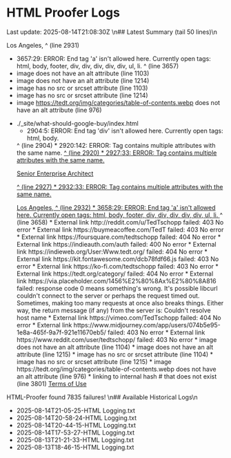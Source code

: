 # HTML Proofer Logs
Last update: 2025-08-14T21:08:30Z
\n## Latest Summary (tail 50 lines)\n
                  <p class="h5" class="p-job-title"><span class="p-locality">Los Angeles</span>,
                                ^ (line 2931)
  *  3657:29: ERROR: End tag 'a' isn't allowed here. Currently open tags: html, body, footer, div, div, div, div, div, ul, li.
                            </a>
                            ^ (line 3657)
  *  image  does not have an alt attribute (line 1103)
  *  image  does not have an alt attribute (line 1214)
  *  image has no src or srcset attribute (line 1103)
  *  image has no src or srcset attribute (line 1214)
  *  image https://tedt.org/img/categories/table-of-contents.webp does not have an alt attribute (line 976)
- ./_site/what-should-google-buy/index.html
  *  2904:5: ERROR: End tag 'div' isn't allowed here. Currently open tags: html, body.
    </div>
    ^ (line 2904)
  *  2920:142: ERROR: Tag contains multiple attributes with the same name.
                  <a class="d-inline-flex align-items-center mb-2 text-body-emphasis text-decoration-none"  href="https://tedt.org" rel="me" class="u-url u-uid">
                                                                                                                                             ^ (line 2920)
  *  2927:33: ERROR: Tag contains multiple attributes with the same name.
                  <p class="h5" class="p-job-title">Senior Enterprise Architect</p>
                                ^ (line 2927)
  *  2932:33: ERROR: Tag contains multiple attributes with the same name.
                  <p class="h5" class="p-job-title"><span class="p-locality">Los Angeles</span>,
                                ^ (line 2932)
  *  3658:29: ERROR: End tag 'a' isn't allowed here. Currently open tags: html, body, footer, div, div, div, div, div, ul, li.
                            </a>
                            ^ (line 3658)
  *  External link http://reddit.com/u/TedTschopp failed: 403 No error
  *  External link https://buymeacoffee.com/TedT failed: 403 No error
  *  External link https://foursquare.com/tedtschopp failed: 404 No error
  *  External link https://indieauth.com/auth failed: 400 No error
  *  External link https://indieweb.org/User:Www.tedt.org/ failed: 404 No error
  *  External link https://kit.fontawesome.com/dcb78fdf66.js failed: 403 No error
  *  External link https://ko-fi.com/tedtschopp failed: 403 No error
  *  External link https://tedt.org/category/ failed: 404 No error
  *  External link https://via.placeholder.com/1456%E2%80%8Ax%E2%80%8A816 failed: response code 0 means something's wrong.
             It's possible libcurl couldn't connect to the server or perhaps the request timed out.
             Sometimes, making too many requests at once also breaks things.
             Either way, the return message (if any) from the server is: Couldn't resolve host name
  *  External link https://vimeo.com/TedTschopp failed: 404 No error
  *  External link https://www.midjourney.com/app/users/074b5e95-1e8a-465f-9a7f-921e11670eb5/ failed: 403 No error
  *  External link https://www.reddit.com/user/tedtschopp/ failed: 403 No error
  *  image  does not have an alt attribute (line 1104)
  *  image  does not have an alt attribute (line 1215)
  *  image has no src or srcset attribute (line 1104)
  *  image has no src or srcset attribute (line 1215)
  *  image https://tedt.org/img/categories/table-of-contents.webp does not have an alt attribute (line 976)
  *  linking to internal hash # that does not exist (line 3801)
     <a href="#">Terms of Use</a>

HTML-Proofer found 7835 failures!
\n## Available Historical Logs\n
- 2025-08-14T21-05-25-HTML Logging.txt
- 2025-08-14T20-58-24-HTML Logging.txt
- 2025-08-14T20-44-15-HTML Logging.txt
- 2025-08-14T17-53-27-HTML Logging.txt
- 2025-08-13T21-21-33-HTML Logging.txt
- 2025-08-13T18-46-15-HTML Logging.txt
